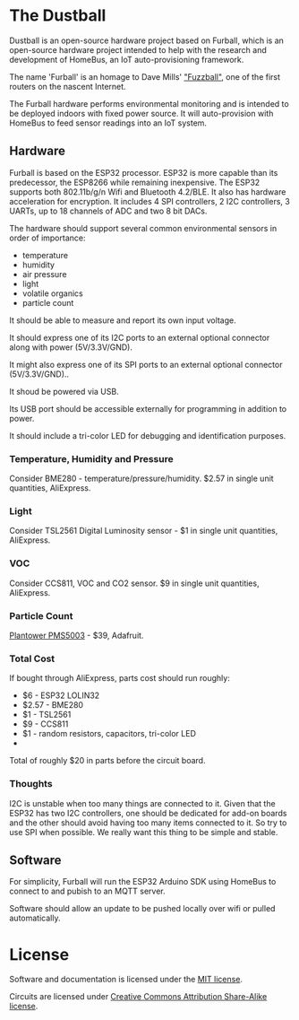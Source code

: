 # The Dustball

Dustball is an open-source hardware project based on Furball, which is
an open-source hardware project intended to help with the research and development of HomeBus,
 an IoT auto-provisioning framework.

The name 'Furball' is an homage to Dave Mills' ["Fuzzball"](https://en.wikipedia.org/wiki/Fuzzball_router), one of the first routers on the nascent Internet.

The Furball hardware performs environmental monitoring and is intended to be deployed indoors with fixed power source. It will auto-provision with HomeBus to feed sensor readings into an IoT system.

## Hardware

Furball is based on the ESP32 processor. ESP32 is more capable than its predecessor, the ESP8266 while remaining inexpensive. The ESP32 supports both 802.11b/g/n Wifi and Bluetooth 4.2/BLE. It also has hardware acceleration for encryption. It includes 4 SPI controllers, 2 I2C controllers, 3 UARTs, up to 18 channels of ADC and two 8 bit DACs. 

The hardware should support several common environmental sensors in order of importance:
- temperature
- humidity
- air pressure 
- light
- volatile organics
- particle count

It should be able to measure and report its own input voltage.

It should express one of its I2C ports to an external optional connector along with power (5V/3.3V/GND).

It might also express one of its SPI ports to an external optional connector (5V/3.3V/GND)..

It shoud be powered via USB.

Its USB port should be accessible externally for programming in addition to power.

It should include a tri-color LED for debugging and identification purposes.

### Temperature, Humidity and Pressure

Consider BME280 - temperature/pressure/humidity. $2.57 in single unit quantities, AliExpress.


### Light

Consider TSL2561  Digital Luminosity sensor - $1 in single unit quantities, AliExpress.

### VOC

Consider CCS811, VOC and CO2 sensor. $9 in single unit quantities, AliExpress.

### Particle Count

[Plantower PMS5003](https://www.adafruit.com/product/3686) - $39, Adafruit.


### Total Cost

If bought through AliExpress, parts cost should run roughly:
- $6 - ESP32 LOLIN32
- $2.57 - BME280
- $1 - TSL2561
- $9 - CCS811
- $1 - random resistors, capacitors, tri-color LED
- 

Total of roughly $20 in parts before the circuit board.

### Thoughts

I2C is unstable when too many things are connected to it. Given that the ESP32 has two I2C controllers, one should be dedicated for add-on boards and the other should avoid having too many items connected to it. So try to use SPI when possible. We really want this thing to be simple and stable.

## Software

For simplicity, Furball will run the ESP32 Arduino SDK using HomeBus to connect to and pubish to an MQTT server.

Software should allow an update to be pushed locally over wifi or pulled automatically.

# License

Software and documentation is licensed under the [MIT license](https://romkey.mit-license.org/).

Circuits are licensed under [Creative Commons Attribution Share-Alike license](https://creativecommons.org/licenses/by-sa/4.0). 
